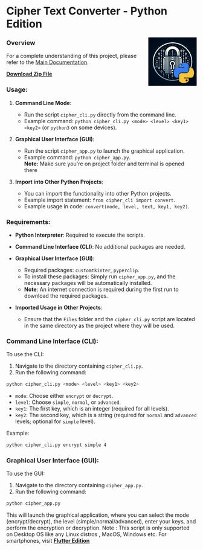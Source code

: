 # Cipher Text Converter - Python Edition

<img src="logo_python.png" width="128" height="128" alt="text-encryption" align="right" />

### Overview

For a complete understanding of this project, please refer to the [Main Documentation](https://github.com/ivin-titus/Text-Encryption/blob/master/README.md).

<b> [Download Zip File](https://www.mediafire.com/file/npikkymx3hleurt/Text_Encryption.apk/file)</b>

### Usage:
1. **Command Line Mode**:
    - Run the script `cipher_cli.py` directly from the command line.
    - Example command: `python cipher_cli.py <mode> <level> <key1> <key2>` (or `python3` on some devices).

2. **Graphical User Interface (GUI)**:
    - Run the script `cipher_app.py` to launch the graphical application.
    - Example command: `python cipher_app.py`.
<br><b>Note:</b> Make sure you're on project folder and terminal is opened there

3. **Import into Other Python Projects**:
    - You can import the functionality into other Python projects.
    - Example import statement: `from cipher_cli import convert`.
    - Example usage in code: `convert(mode, level, text, key1, key2)`.

### Requirements:

- **Python Interpreter**: Required to execute the scripts.

- **Command Line Interface (CLI)**: No additional packages are needed.

- **Graphical User Interface (GUI)**:
    - Required packages: `customtkinter`, `pyperclip`.
    - To install these packages: Simply run `cipher_app.py`, and the necessary packages will be automatically installed.
    - **Note**: An internet connection is required during the first run to download the required packages.

- **Imported Usage in Other Projects**:
   - Ensure that the `Files` folder and the `cipher_cli.py` script are located in the same directory as the project where they will be used.

### Command Line Interface (CLI):

To use the CLI:

1. Navigate to the directory containing `cipher_cli.py`.
2. Run the following command:

```bash
python cipher_cli.py <mode> <level> <key1> <key2>
```

- `mode`: Choose either `encrypt` or `decrypt`.
- `level`: Choose `simple`, `normal`, or `advanced`.
- `key1`: The first key, which is an integer (required for all levels).
- `key2`: The second key, which is a string (required for `normal` and `advanced` levels; optional for `simple` level).

Example:

```bash
python cipher_cli.py encrypt simple 4
```

### Graphical User Interface (GUI):

To use the GUI:

1. Navigate to the directory containing `cipher_app.py`.
2. Run the following command:

```bash
python cipher_app.py
```

This will launch the graphical application, where you can select the mode (encrypt/decrypt), the level (simple/normal/advanced), enter your keys, and perform the encryption or decryption.
Note : This script is only supported on Desktop OS like any Linux distros , MacOS, Windows etc. For smartphones, visit <b>[Flutter Edition](https://github.com/ivin-titus/Text-Encryption/tree/master/text_encryption_flutter)</b>
